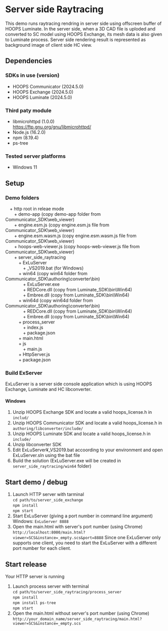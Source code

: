 # Server side Raytracing
This demo runs raytracing rendring in server side using offscreen buffer of HOOPS Luminate. In the server side, when a 3D CAD file is uploded and converted to SC model using HOOPS Exchange, its mesh data is also given to Luminate process. Server side rendering result is represented as background image of client side HC view.

## Dependencies
### SDKs in use (version)
* HOOPS Communicator (2024.5.0)
* HOOPS Exchange (2024.5.0)
* HOOPS Luminate (2024.5.0)

### Third paty module
* libmicrohttpd (1.0.0)<br>
  https://ftp.gnu.org/gnu/libmicrohttpd/
* Node.js (16.2.0)
* npm (8.19.4)
* ps-tree

### Tested server platforms
* Windows 11

## Setup
### Demo folders
&emsp;+ http root in releae mode<br>
&emsp;&emsp;+ demo-app (copy demo-app folder from Communicator_SDK\web_viewer)<br>
&emsp;&emsp;+ engine.esm.js (copy engine.esm.js file from Communicator_SDK\web_viewer)<br>
&emsp;&emsp;+ engine.esm.wasm.js (copy engine.esm.wasm.js file from Communicator_SDK\web_viewer)<br>
&emsp;&emsp;+ hoops-web-viewer.js (copy hoops-web-viewer.js file from Communicator_SDK\web_viewer)<br>
&emsp;&emsp;+ server_side_raytracing<br>
&emsp;&emsp;&emsp;+ ExLuServer<br>
&emsp;&emsp;&emsp;&emsp;+ _VS2019.bat (for Windows)<br>
&emsp;&emsp;&emsp;+ win64 (copy win64 folder from Communicator_SDK\authoring\converter\bin)<br>
&emsp;&emsp;&emsp;&emsp;+ ExLuServer.exe<br>
&emsp;&emsp;&emsp;&emsp;+ REDCore.dll (copy from Luminate_SDK\bin\Win64)<br>
&emsp;&emsp;&emsp;&emsp;+ Embree.dll (copy from Luminate_SDK\bin\Win64)<br>
&emsp;&emsp;&emsp;+ win64d (copy win64d folder from Communicator_SDK\authoring\converter\bin)<br>
&emsp;&emsp;&emsp;&emsp;+ REDCore.dll (copy from Luminate_SDK\bin\Win64)<br>
&emsp;&emsp;&emsp;&emsp;+ Embree.dll (copy from Luminate_SDK\bin\Win64)<br>
&emsp;&emsp;&emsp;+ process_server<br>
&emsp;&emsp;&emsp;&emsp;+ index.js<br>
&emsp;&emsp;&emsp;&emsp;+ package.json<br>
&emsp;&emsp;&emsp;+ main.html<br>
&emsp;&emsp;&emsp;+ js<br>
&emsp;&emsp;&emsp;&emsp;+ main.js<br>
&emsp;&emsp;&emsp;+ HttpServer.js<br>
&emsp;&emsp;&emsp;+ package.json<br>

### Build ExServer
ExLuServer is a server side console application which is using HOOPS Exchange, Luminate and HC libconverter. <br>
#### Windows
1. Unzip HOOPS Exchange SDK and locate a valid hoops_license.h in `includ/` 
2. Unzip HOOPS Communicator SDK and locate a valid hoops_license.h in `authoring/libconverter/include/`
3. Unzip HOOPS Luminate SDK and locate a valid hoops_license.h in `include/`
4. Unzip libconverter SDK
5. Edit ExLuServer¥_VS2019.bat accoording to your environment and open ExLuServer.sln using the bat file
6. Build the solution (ExLuServer.exe will be created in `server_side_raytracing/win64` folder)
     
## Start demo / debug
1. Launch HTTP server with tarminal<br>
    `cd path/to/server_side_exchange`<br>
    `npm install`<br>
    `npm start`<br>
2. Start ExLuServer (giving a port number in command line argument)<br>
    Windows: `ExLuServer 8888`<br>
3. Open the main.html with server's port number (using Chrome)<br>
    `http://localhost:8000/main.html?viewer=SCS&instance=_empty.scs&port=8888`
Since one ExLuServer only supports one client, you need to start the ExLuServer with a different port number for each client. 

## Start release
Your HTTP server is running 
1. Launch process server with terminal <br>
    `cd path/to/server_side_raytracing/process_server`<br>
    `npm install`<br>
    `npm install ps-tree`<br>
    `npm start`<br>
2. Open the main.html without server's port number (using Chrome)<br>
    `http://your_domain_name/server_side_raytracing/main.html?viewer=SCS&instance=_empty.scs`
